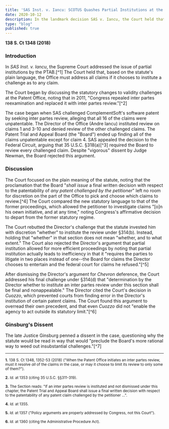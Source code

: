 ```yaml
---
title: 'SAS Inst. v. Iancu: SCOTUS Quashes Partial Institutions at the PTAB'
date: 2020-10-12
description: In the landmark decision SAS v. Iancu, the Court held that the USPTO must institute an IPR on all claims if issued at all.
type: "blog"
published: true
---
```

**138 S. Ct 1348 (2018)**

### Introduction

In <i>SAS Inst. v. Iancu</i>, the Supreme Court addressed the issue of partial institutions by the PTAB.[^1] The Court held that, based on the statute's plain language, the Office must address all claims if it chooses to institute a challenge as to any claim.

The Court began by discussing the statutory changes to validity challenges at the Patent Office, noting that in 2011, "Congress repealed inter partes reexamination and replaced it with inter partes review."[^2]

The case began when SAS challenged ComplementSoft's software patent by seeking inter partes review, alleging that all 16 of the claims were unpatentable. The Director of the Office (Andre Iancu) instituted review on claims 1 and 3-10 and denied review of the other challenged claims. The Patent Trial and Appeal Board (the "Board") ended up finding all of the claims unpatentable except for claim 4. SAS appealed the decision to the Federal Circuit, arguing that 35 U.S.C. &sect;318(a)[^3] required the Board to review every challenged claim. Despite "vigorous" dissent by Judge Newman, the Board rejected this argument.

### Discussion

The Court focused on the plain meaning of the statute, noting that the proclamation that the Board "<i>shall issue</i> a final written decision with respect to the patentability of <i>any patent challenged by the petitioner</i>" left no room for discretion on the part of the Office to pick and choose which claims to review.[^4] The Court compared the new statutory language to that of the former proceedings, which allowed the petitioner to investigate claims "[o]n his oewn initiative, and at any time," noting Congress's affirmative decision to depart from the former statutory regime.

The Court rebutted the Director's challenge that the statute invested him with discretion "whether" to institute the review under &sect;314(b). Instead, holding that "whether" in that section does not mean "whether, and to what extent." The Court also rejected the Director's argument that partial institution allowed for more efficient proceedings by noting that partial institution actually leads to inefficiency in that it "requires the parties to litigate in two places instead of one--the Board for claims the Director chooses to entertain and the federal court for claims he refused."[^5]

After dismissing the Director's argument for <i>Chevron</i> deference, the Court addressed his final challenge under &sect;314(d) that "determination by the Director whether to institute an inter partes review under this section shall be final and nonappealable." The Director cited the Court's decision in <i>Cuozzo</i>, which prevented courts from finding error in the Director's institution of certain patent claims. The Court found this argument to overread their own precedent, and that even <i>Cuozzo</i> did not "enable the agency to act outside its statutory limit."[^6]

### Ginsburg's Dissent

The late Justice Ginsburg penned a dissent in the case, questioning why the statute would be read in way that would "preclude the Board's more rational way to weed out insubstantial challenges."[^7]

<hr>
<small>
<b>1.</b> 138 S. Ct 1348, 1352-53 (2018) ("When the Patent Office initiates an inter partes review, must it resolve <i>all</i> of the claims in the case, or may it choose to limit its review to only some of them?").
<br />
<br />
<b>2.</b> <i>Id.</i> at 1353 (citing 35 U.S.C. &sect;&sect;311-319).
<br />
<br />
<b>3.</b> The Section reads: "If an inter partes review is instituted and not dismissed under this chapter, the Patent Trial and Appeal Board shall issue a final written decision with respect to the patentability of any patent claim challenged by the petitioner ...".
<br />
<br />
<b>4.</b> <i>Id.</i> at 1355.
<br />
<br />
<b>5.</b> <i>Id.</i> at 1357 ("Policy arguments are properly addressed by Congress, not this Court").
<br />
<br />
<b>6.</b> <i>Id.</i> at 1360 (citing the Administrative Procedure Act).
</small>

